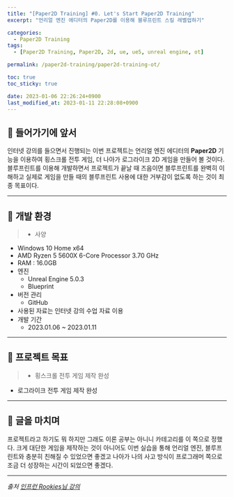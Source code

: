 ```yaml
---
title: "[Paper2D Training] #0. Let's Start Paper2D Training"
excerpt: "언리얼 엔진 에디터의 Paper2D를 이용해 블루프린트 스킬 레벨업하기"

categories:
  - Paper2D Training
tags:
  - [Paper2D Training, Paper2D, 2d, ue, ue5, unreal engine, ot]

permalink: /paper2d-training/paper2d-training-ot/

toc: true
toc_sticky: true

date: 2023-01-06 22:26:24+0900
last_modified_at: 2023-01-11 22:28:08+0900
---
```


## 👻 들어가기에 앞서
인터넷 강의를 들으면서 진행되는 이번 프로젝트는 언리얼 엔진 에디터의 **Paper2D** 기능을 이용하여 횡스크롤 전투 게임, 더 나아가 로그라이크 2D 게임을 만들어 볼 것이다. 블루프린트를 이용해 개발하면서 프로젝트가 끝날 때 즈음이면 블루프린트를 완벽히 이해하고 실제로 게임을 만들 때의 블루프린트 사용에 대한 거부감이 없도록 하는 것이 최종 목표이다.

***

## 👻 개발 환경
> - 사양
  - Windows 10 Home x64
  - AMD Ryzen 5 5600X 6-Core Processor 3.70 GHz
  - RAM : 16.0GB
- 엔진
  - Unreal Engine 5.0.3
  - Blueprint
- 버전 관리
  - GitHub
- 사용된 자료는 인터넷 강의 수업 자료 이용
- 개발 기간
  - 2023.01.06 ~ 2023.01.11

***

## 👻 프로젝트 목표
> - 횡스크롤 전투 게임 제작 완성
- 로그라이크 전투 게임 제작 완성

***

## 👻 글을 마치며
프로젝트라고 하기도 뭐 하지만 그래도 이론 공부는 아니니 카테고리를 이 쪽으로 정했다. 크게 대단한 게임을 제작하는 것이 아니어도 이번 실습을 통해 언리얼 엔진, 블루프린트와 충분히 친해질 수 있었으면 좋겠고 나아가 나의 사고 방식이 프로그래머 쪽으로 조금 더 성장하는 시간이 되었으면 좋겠다.

***

_출처_
_[인프런 Rookies님 강의](https://inf.run/ji8q)_